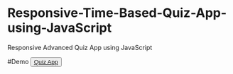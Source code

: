 # Responsive-Time-Based-Quiz-App-using-JavaScript
Responsive Advanced Quiz App using JavaScript


#Demo
<button><a href="https://jsfiddle.net/Noor_Ahmed_Shaikh/qg3eufvb/">Quiz App</a></button>
